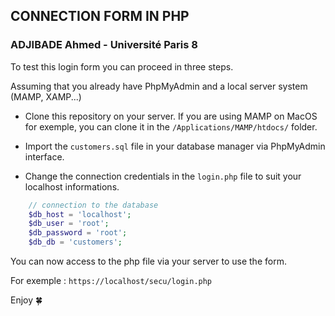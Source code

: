 ## CONNECTION FORM IN PHP

### ADJIBADE Ahmed - Université Paris 8

To test this login form you can proceed in three steps.

Assuming that you already have PhpMyAdmin and a local server system (MAMP, XAMP...)

- Clone this repository on your server. If you are using MAMP on MacOS for exemple, you can clone it in the `/Applications/MAMP/htdocs/` folder.

- Import the `customers.sql` file in your database manager via PhpMyAdmin interface.

- Change the connection credentials in the `login.php` file to suit your localhost informations.

```php
    // connection to the database
    $db_host = 'localhost';
    $db_user = 'root';
    $db_password = 'root';
    $db_db = 'customers';
```

You can now access to the php file via your server to use the form.

For exemple : `https://localhost/secu/login.php`

Enjoy 🍀
